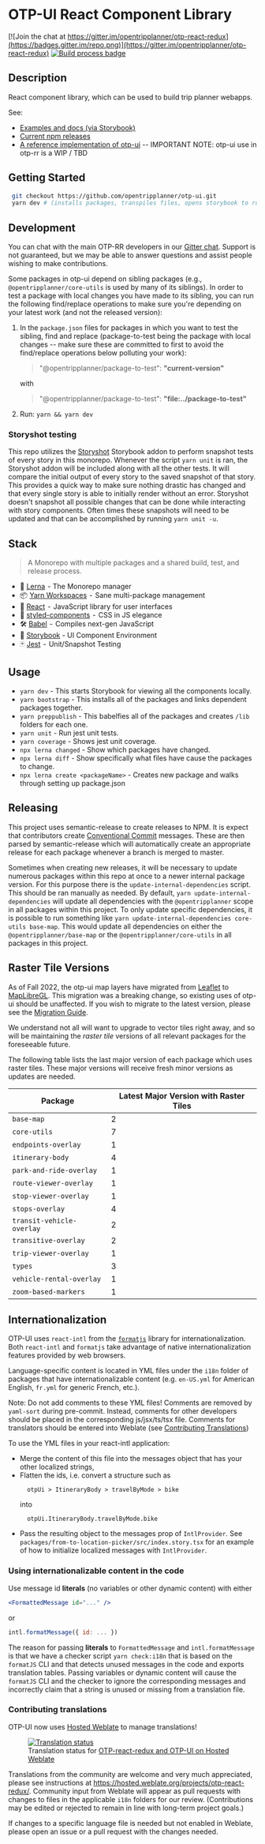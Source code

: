 # OTP-UI React Component Library

[![Join the chat at https://gitter.im/opentripplanner/otp-react-redux](https://badges.gitter.im/repo.png)](https://gitter.im/opentripplanner/otp-react-redux)
[![Build process badge](https://img.shields.io/github/actions/workflow/status/opentripplanner/otp-ui/node-ci.yml)](https://github.com/opentripplanner/otp-ui/actions/workflows/node-ci.yml)

## Description

React component library, which can be used to build trip planner webapps.

See:

- [Examples and docs (via Storybook)](http://www.opentripplanner.org/otp-ui/?path=/story/itinerarybody--itinerarybody-with-walk-transit-walk-itinerary-with-custom-view-trip-button-activated-and-custom-route-abbreviation)
- [Current npm releases](https://www.npmjs.com/org/opentripplanner)
- [A reference implementation of otp-ui](https://github.com/opentripplanner/otp-react-redux) -- IMPORTANT NOTE: otp-ui use in otp-rr is a WIP / TBD

## Getting Started

```bash
 git checkout https://github.com/opentripplanner/otp-ui.git
 yarn dev # (installs packages, transpiles files, opens storybook to running component library on localhost:5555)
```

## Development

You can chat with the main OTP-RR developers in our [Gitter chat](https://gitter.im/opentripplanner/otp-react-redux). Support is not guaranteed, but we may be able to answer questions and assist people wishing to make contributions.

Some packages in otp-ui depend on sibling packages (e.g., `@opentripplanner/core-utils` is used by many of its siblings). In order to test a package with local changes you have made to its sibling, you can run the following find/replace operations to make sure you're depending on your latest work (and not the released version):

1. In the `package.json` files for packages in which you want to test the sibling, find and replace (package-to-test being the package with local changes -- make sure these are committed to first to avoid the find/replace operations below polluting your work):

   > "@opentripplanner/package-to-test": **"current-version"**

   with

   > "@opentripplanner/package-to-test": **"file:../package-to-test"**

2. Run:
   `yarn && yarn dev`

### Storyshot testing

This repo utilizes the [Storyshot](https://storybook.js.org/docs/react/workflows/snapshot-testing) Storybook addon to perform snapshot tests of every story in this monorepo. Whenever the script `yarn unit` is ran, the Storyshot addon will be included along with all the other tests. It will compare the initial output of every story to the saved snapshot of that story. This provides a quick way to make sure nothing drastic has changed and that every single story is able to initially render without an error. Storyshot doesn't snapshot all possible changes that can be done while interacting with story components. Often times these snapshots will need to be updated and that can be accomplished by running `yarn unit -u`.

## Stack

> A Monorepo with multiple packages and a shared build, test, and release process.

- 🐉 [Lerna](https://lernajs.io/)  - The Monorepo manager
- 📦 [Yarn Workspaces](https://yarnpkg.com/lang/en/docs/workspaces/)  -  Sane multi-package management
- 🚀 [React](https://reactjs.org/)  -  JavaScript library for user interfaces
- 💅 [styled-components](https://www.styled-components.com/)  -  CSS in JS elegance
- 🛠 [Babel](https://babeljs.io/)  -  Compiles next-gen JavaScript
- 📖 [Storybook](https://storybook.js.org/) - UI Component Environment
- 🃏 [Jest](https://jestjs.io/)  -  Unit/Snapshot Testing

## Usage

- `yarn dev` - This starts Storybook for viewing all the components locally.
- `yarn bootstrap` - This installs all of the packages and links dependent packages together.
- `yarn preppublish` - This babelfies all of the packages and creates `/lib` folders for each one.
- `yarn unit` - Run jest unit tests.
- `yarn coverage` - Shows jest unit coverage.
- `npx lerna changed` - Show which packages have changed.
- `npx lerna diff` - Show specifically what files have cause the packages to change.
- `npx lerna create <packageName>` - Creates new package and walks through setting up package.json

## Releasing

This project uses semantic-release to create releases to NPM. It is expect that contributors create [Conventional Commit](https://www.conventionalcommits.org/en/v1.0.0/) messages. These are then parsed by semantic-release which will automatically create an appropriate release for each package whenever a branch is merged to master.

Sometimes when creating new releases, it will be necessary to update numerous packages within this repo at once to a newer internal package version. For this purpose there is the `update-internal-dependencies` script. This should be ran manually as needed. By default, `yarn update-internal-dependencies` will update all dependencies with the `@opentripplanner` scope in all packages within this project. To only update specific dependencies, it is possible to run something like `yarn update-internal-dependencies core-utils base-map`. This would update all dependencies on either the `@opentripplanner/base-map` or the `@opentripplanner/core-utils` in all packages in this project.

## Raster Tile Versions

As of Fall 2022, the otp-ui map layers have migrated from [Leaflet](https://leafletjs.com) to [MapLibreGL](https://maplibre.org/projects/maplibre-gl-js/). This migration was a breaking change, so existing uses of otp-ui should be unaffected. If you wish to migrate to the latest version, please see the [Migration Guide](https://github.com/opentripplanner/otp-ui/blob/master/VECTOR-TILES-MIGRATION-GUIDE.md).

We understand not all will want to upgrade to vector tiles right away, and so will be maintaining the _raster tile_ versions of all relevant packages for the foreseeable future.

The following table lists the last major version of each package which uses raster tiles. These major versions will receive fresh minor versions as updates are needed.

| Package                   | Latest Major Version with Raster Tiles |
| ------------------------- | -------------------------------------- |
| `base-map`                | 2                                      |
| `core-utils`              | 7                                      |
| `endpoints-overlay`       | 1                                      |
| `itinerary-body`          | 4                                      |
| `park-and-ride-overlay`   | 1                                      |
| `route-viewer-overlay`    | 1                                      |
| `stop-viewer-overlay`     | 1                                      |
| `stops-overlay`           | 4                                      |
| `transit-vehicle-overlay` | 2                                      |
| `transitive-overlay`      | 2                                      |
| `trip-viewer-overlay`     | 1                                      |
| `types`                   | 3                                      |
| `vehicle-rental-overlay`  | 1                                      |
| `zoom-based-markers`      | 1                                      |

## Internationalization

OTP-UI uses `react-intl` from the [`formatjs`](https://github.com/formatjs/formatjs) library for internationalization.
Both `react-intl` and `formatjs` take advantage of native internationalization features provided by web browsers.

Language-specific content is located in YML files under the `i18n` folder of packages that have internationalizable content
(e.g. `en-US.yml` for American English, `fr.yml` for generic French, etc.).

Note: Do not add comments to these YML files! Comments are removed by `yaml-sort` during pre-commit.
Instead, comments for other developers should be placed in the corresponding js/jsx/ts/tsx file.
Comments for translators should be entered into Weblate (see [Contributing Translations](#contributing-translations))

To use the YML files in your react-intl application:

- Merge the content of this file into the messages object that has your other localized strings,
- Flatten the ids, i.e. convert a structure such as
  ```
    otpUi > ItineraryBody > travelByMode > bike
  ```
  into
  ```
    otpUi.ItineraryBody.travelByMode.bike
  ```
- Pass the resulting object to the messages prop of `IntlProvider`.
  See `packages/from-to-location-picker/src/index.story.tsx` for an example of how to initialize localized messages with `IntlProvider`.

### Using internationalizable content in the code

Use message id **literals** (no variables or other dynamic content) with either

```jsx
<FormattedMessage id="..." />
```

or

```js
intl.formatMessage({ id: ... })
```

The reason for passing **literals** to `FormattedMessage` and `intl.formatMessage` is that we have a checker script `yarn check:i18n` that is based on the `formatJS` CLI and that detects unused messages in the code and exports translation tables.
Passing variables or dynamic content will cause the `formatJS` CLI and the checker to ignore the corresponding messages and
incorrectly claim that a string is unused or missing from a translation file.

### Contributing translations

OTP-UI now uses [Hosted Weblate](https://www.weblate.org) to manage translations!

<figure>
  <a href="https://hosted.weblate.org/engage/otp-react-redux/">
    <img src="https://hosted.weblate.org/widgets/otp-react-redux/-/horizontal-auto.svg" alt="Translation status" />
  </a>
  <figcaption>Translation status for
    <a href="https://hosted.weblate.org/engage/otp-react-redux/">OTP-react-redux and OTP-UI on Hosted Weblate</a>
  </figcaption>
</figure>

Translations from the community are welcome and very much appreciated,
please see instructions at https://hosted.weblate.org/projects/otp-react-redux/.
Community input from Weblate will appear as pull requests with changes to files in the applicable `i18n` folders for our review.
(Contributions may be edited or rejected to remain in line with long-term project goals.)

If changes to a specific language file is needed but not enabled in Weblate, please open an issue or a pull request with the changes needed.
